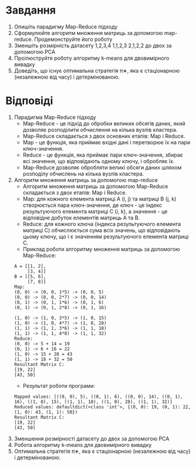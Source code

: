 # Завдання 
1. Опишіть парадигму Map-Reduce підходу
2. Сформулюйте алгоритм множення матриць за допомогою map-reduce. Продемонструйте його роботу
3. Зменшіть розмірність датасету 
1,2,3,4
1,1,2,3
2,1,2,2
до двох за допомогою PCA
4. Проілюструйте роботу алгоритму k-means для двовимірного вивадку
5. Доведіть, що існує оптимальна стратегія π∗, яка є стаціонарною (незалежною від часу) і детермінованою.

# Відповіді
1. Парадигма Map-Reduce підходу
    - Map-Reduce - це підхід до обробки великих обсягів даних, який дозволяє розподілити обчислення на кілька вузлів кластера. 
    - Map-Reduce складається з двох основних етапів: Map і Reduce.
    - Map - це функція, яка приймає вхідні дані і перетворює їх на пари ключ-значення.
    - Reduce - це функція, яка приймає пари ключ-значення, збирає всі значення, що відповідають одному ключу, і обробляє їх.
    - Map-Reduce дозволяє обробляти великі обсяги даних шляхом розподілу обчислень на кілька вузлів кластера.
2. Алгоритм множення матриць за допомогою map-reduce
    - Алгоритм множення матриць за допомогою Map-Reduce складається з двох етапів: Map і Reduce.
    - Map: для кожного елемента матриці A (i, j) та матриці B (j, k) створюється пара ключ-значення, де ключ - це індекс результуючого елемента матриці C (i, k), а значення - це відповідне добуток елементів матриць A та B.
    - Reduce: для кожного ключа (індекса результуючого елемента матриці C) обчислюється сума всіх значень, що відповідають цьому ключу, що і є значенням результуючого елемента матриці C.
    - Приклад роботи алгоритму множення матриць за допомогою Map-Reduce:
    ```
    A = [[1, 2],
         [3, 4]]
    B = [[5, 6],
         [7, 8]]
    Map:
    (0, 0) -> (0, 0, 1*5) -> (0, 0, 5)
    (0, 0) -> (0, 0, 2*7) -> (0, 0, 14)
    (0, 1) -> (0, 1, 1*6) -> (0, 1, 6)
    (0, 1) -> (0, 1, 2*8) -> (0, 1, 16)
    
    (1, 0) -> (1, 0, 3*5) -> (1, 0, 15)
    (1, 0) -> (1, 0, 4*7) -> (1, 0, 28)
    (1, 1) -> (1, 1, 3*6) -> (1, 1, 18)
    (1, 1) -> (1, 1, 4*8) -> (1, 1, 32)
    Reduce:
    (0, 0) -> 5 + 14 = 19
    (0, 1) -> 6 + 16 = 22
    (1, 0) -> 15 + 28 = 43
    (1, 1) -> 18 + 32 = 50
    Resultant Matrix C:
    [19, 22]
    [43, 50]
   ```
   - Результат роботи програми:
    ```
    Mapped values: [((0, 0), 5), ((0, 1), 6), ((0, 0), 14), ((0, 1), 16), ((1, 0), 15), ((1, 1), 18), ((1, 0), 28), ((1, 1), 32)]
    Reduced values: defaultdict(<class 'int'>, {(0, 0): 19, (0, 1): 22, (1, 0): 43, (1, 1): 50})
    Resultant Matrix C:
    [19, 22]
    [43, 50]
    
    ```
3. Зменшення розмірності датасету до двох за допомогою PCA
4. Робота алгоритму k-means для двовимірного вивадку
5. Оптимальна стратегія π∗, яка є стаціонарною (незалежною від часу) і детермінованою.
